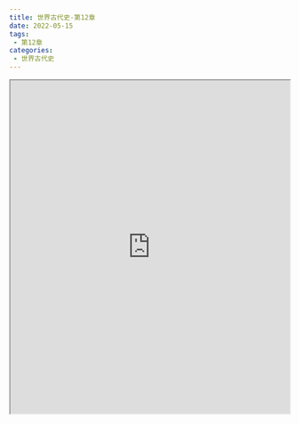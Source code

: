 ```yaml
---
title: 世界古代史-第12章
date: 2022-05-15
tags:
 - 第12章
categories:
 - 世界古代史
---
```




<iframe src="https://history.yourtools.icu/pdf/web/viewer.html?file=https://vkceyugu.cdn.bspapp.com/VKCEYUGU-98958311-3e7b-45a4-9247-ea869d6246c3/a651ff5f-e5f5-461a-9f5c-6d90ca4d5a4a.pdf" width="100%" height="600px"></iframe>
